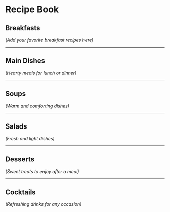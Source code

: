 # Recipe Book

## Breakfasts
*(Add your favorite breakfast recipes here)*

---

## Main Dishes
*(Hearty meals for lunch or dinner)*

---

## Soups
*(Warm and comforting dishes)*

---

## Salads
*(Fresh and light dishes)*

---

## Desserts
*(Sweet treats to enjoy after a meal)*

---

## Cocktails
*(Refreshing drinks for any occasion)*
